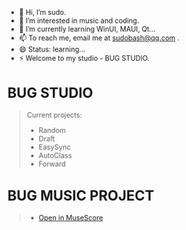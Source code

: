 - 👋 Hi, I’m sudo.
- 👀 I’m interested in music and coding.
- 🌱 I’m currently learning WinUI, MAUI, Qt...
- 📫 To reach me, email me at sudobash@qq.com .
- 😄 Status: learning...
- ⚡ Welcome to my studio - BUG STUDIO.

# BUG STUDIO
> Current projects:
> - Random
> - Draft
> - EasySync
> - AutoClass
> - Forward

# BUG MUSIC PROJECT
> - [Open in MuseScore](https://musescore.com/user/79942540)
<!---
sudo0015/sudo0015 is a ✨ special ✨ repository because its `README.md` (this file) appears on your GitHub profile.
You can click the Preview link to take a look at your changes.
--->
